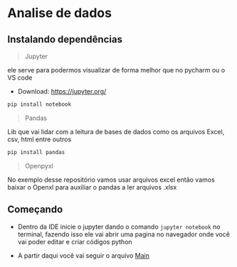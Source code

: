 # Analise de dados

## Instalando dependências

> Jupyter

ele serve para podermos visualizar de forma melhor que no pycharm ou o VS code

- Download: https://jupyter.org/
```bash 
pip install notebook
```

> Pandas

Lib que vai lidar com a leitura de bases de dados como os arquivos Excel, csv, html entre outros

```bash
pip install pandas
```

> Openpyxl

No exemplo desse repositório vamos usar arquivos excel então vamos baixar o Openxl para auxiliar o pandas a ler arquivos .xlsx


## Começando

- Dentro da IDE inicie o jupyter dando o comando `jupyter notebook` no terminal, fazendo isso ele vai abrir uma pagina no navegador onde você vai poder editar e criar códigos python

- A partir daqui você vai seguir o arquivo <a href="main.ipynb">Main</a>






